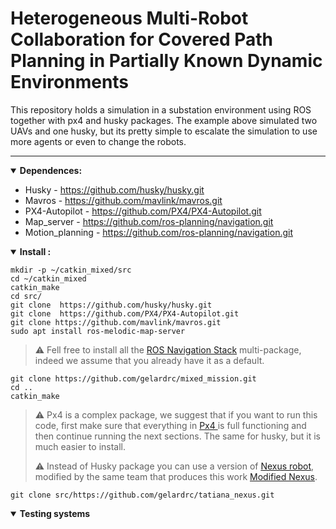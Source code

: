 # Heterogeneous Multi-Robot Collaboration for Covered Path Planning in Partially Known Dynamic Environments

This repository holds a simulation in a substation environment using ROS together with px4 and husky packages. The example above simulated two UAVs and one husky, but its pretty simple to escalate the simulation to use more agents or even to change the robots.

______________________________________________________________________

<details open>
<summary><b>Dependences:</b></summary> 

- Husky - https://github.com/husky/husky.git
- Mavros - https://github.com/mavlink/mavros.git
- PX4-Autopilot - https://github.com/PX4/PX4-Autopilot.git 
- Map_server - https://github.com/ros-planning/navigation.git
- Motion_planning - https://github.com/ros-planning/navigation.git


</details>

<details open>

<summary><b>Install :</b></summary> 
 
~~~
mkdir -p ~/catkin_mixed/src
cd ~/catkin_mixed 
catkin_make
cd src/ 
git clone  https://github.com/husky/husky.git
git clone  https://github.com/PX4/PX4-Autopilot.git
git clone https://github.com/mavlink/mavros.git
sudo apt install ros-melodic-map-server

~~~~
> ⚠️  Fell free to install all the <a href="https://github.com/ros-planning/navigation.git">ROS Navigation Stack</a> multi-package, indeed we assume that you already have it as a default.
~~~
git clone https://github.com/gelardrc/mixed_mission.git
cd ..
catkin_make
~~~
> ⚠️  Px4 is a complex package, we suggest that if you want to run this code, first make sure that everything in <a href="https://docs.px4.io/main/en/dev_setup/getting_started.html"> Px4 </a> is full functioning and then continue running the next sections. The same for husky, but it is much easier to install.
> 
> ⚠️ Instead of Husky package you can use a version of <a href="https://github.com/RBinsonB/nexus_4wd_mecanum_simulator.git">Nexus robot</a>, modified by the same team that produces this work <a href="">Modified Nexus</a>.
~~~
git clone src/https://github.com/gelardrc/tatiana_nexus.git
~~~
</details>

<details open>

<summary><b>Testing systems</b></summary> 

</details>



